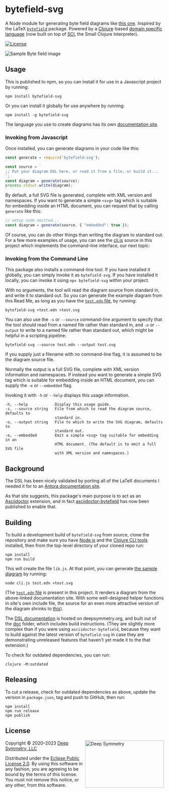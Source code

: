 # bytefield-svg

A Node module for generating byte field diagrams like
[this one](https://deepsymmetry.org/images/test.svg).
Inspired by the LaTeX [`bytefield`](https://ctan.org/pkg/bytefield?lang=en)
package. Powered by a [Clojure](https://clojure.org)-based
[domain specific language](https://bytefield-svg.deepsymmetry.org/)
(now built on top of [SCI](https://github.com/borkdude/sci), the
Small Clojure Interpreter).

[![License](https://img.shields.io/badge/License-Eclipse%20Public%20License%202.0-blue.svg)](#license)

![Sample Byte field image](https://deepsymmetry.org/images/test.svg)

## Usage

This is published to npm, so you can install it for use in a Javascript
project by running:

    npm install bytefield-svg

Or you can install it globally for use anywhere by running:

    npm install -g bytefield-svg

The language you use to create diagrams has its own
[documentation site](https://bytefield-svg.deepsymmetry.org/).

### Invoking from Javascript

Once installed, you can generate diagrams in your code like this:

```javascript
const generate = require('bytefield-svg');

const source = `
;; Put your diagram DSL here, or read it from a file, or build it...
`;
const diagram = generate(source);
process.stdout.write(diagram);
```

By default, a full SVG file is generated, complete with XML version
and namespaces. If you want to generate a simple `<svg>` tag which is
suitable for embedding inside an HTML document, you can request that
by calling `generate` like this:

```javascript
// setup code omitted...
const diagram = generate(source, { "embedded": true });
```

Of course, you can do other things than writing the diagram to standard out.
For a few more examples of usage, you can see the
[cli.js](https://github.com/Deep-Symmetry/bytefield-svg/blob/master/cli.js)
source in this project which implements the command-line interface, our next
topic:

### Invoking from the Command Line

This package also installs a command-line tool. If you have installed it
globally, you can simply invoke it as `bytefield-svg`. If you have installed
it locally, you can invoke it using `npx bytefield-svg` within your project.

With no arguments, the tool will read the diagram source from standard in, and
write it to standard out. So you can generate the example diagram from this
Read Me, as long as you have the [`test.edn`
file](https://github.com/Deep-Symmetry/bytefield-svg/blob/master/test.edn),
by running:

    bytefield-svg <test.edn >test.svg

You can also use the `-s` or `--source` command-line argument to specify
that the tool should read from a named file rather than standard in, and
`-o` or `--output` to write to a named file rather than standard out, which
might be helpful in a scripting pipeline:

    bytefield-svg --source test.edn --output test.svg

If you supply just a filename with no command-line flag, it is assumed
to be the diagram source file.

Normally the output is a full SVG file, complete with XML version
information and namespaces. If instead you want to generate a simple
SVG tag which is suitable for embedding inside an HTML document, you
can supply the `-e` or `--embedded` flag.

Invoking it with `-h` or `--help` displays this usage information.

    -h, --help            Display this usage guide.
    -s, --source string   File from which to read the diagram source, defaults to
                          standard in.
    -o, --output string   File to which to write the SVG diagram, defaults to
                          standard out.
    -e, --embedded        Emit a simple <svg> tag suitable for embedding in an
                          HTML document. (The default is to emit a full SVG file
                          with XML version and namespaces.)

## Background

The DSL has been nicely validated by porting all of the LaTeX
documents I needed it for to an [Antora documentation
site](https://djl-analysis.deepsymmetry.org/djl-analysis/track_metadata.html).

As that site suggests, this package's main purpose is to act as an
[Asciidoctor](https://asciidoctor.org) extension, and in fact
[asciidoctor-bytefield](https://github.com/Deep-Symmetry/asciidoctor-bytefield)
has now been published to enable that.

## Building

To build a development build of `bytefield-svg` from source, clone the
repository and make sure you have [Node.js](https://nodejs.org/en/)
and the [Clojure CLI
tools](https://clojure.org/guides/getting_started) installed, then
from the top-level directory of your cloned repo run:

    npm install
    npm run build

This will create the file `lib.js`. At that point, you can generate
[the sample diagram](https://deepsymmetry.org/images/test.svg) by running:

    node cli.js test.edn >test.svg

(The [`test.edn`
file](https://github.com/Deep-Symmetry/bytefield-svg/blob/master/test.edn)
is present in this project. It renders a diagram from the above-linked
documentation site. With some well-designed helper
functions in site's own include file, the source for an even
more attractive version of the diagram shrinks to
[this](https://github.com/Deep-Symmetry/dysentery/blob/379555f21244354c4dc0c9711c8cb3a3552bc64b/doc/modules/ROOT/examples/dbserver_shared.edn)).

The [DSL documentation](https://bytefield-svg.deepsymmetry.org/) is
hosted on deepsymmetry.org, and built out of the [doc](doc) folder,
which includes build instructions. (They are slightly more complex
than if you were using `asciidoctor-bytefield`, because they want to
build against the latest version of `bytefield-svg` in case they are
demonstrating unreleased features that haven't yet made it to the that
extension.)

To check for outdated dependencies, you can run:

    clojure -M:outdated

## Releasing

To cut a release, check for outdated dependencies as above, update the
version in `package.json`, tag and push to GitHub, then run:

    npm install
    npm run release
    npm publish

## License

<a href="http://deepsymmetry.org"><img align="right" alt="Deep Symmetry"
 src="doc/assets/DS-logo-github.png" width="250" height="150"></a>

Copyright © 2020–2023 [Deep Symmetry, LLC](http://deepsymmetry.org)

Distributed under the [Eclipse Public License
2.0](https://opensource.org/licenses/EPL-2.0). By using this software
in any fashion, you are agreeing to be bound by the terms of this
license. You must not remove this notice, or any other, from this
software.

